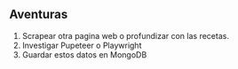 ## Aventuras

1. Scrapear otra pagina web o profundizar con las recetas.
2. Investigar Pupeteer o Playwright
3. Guardar estos datos en MongoDB
